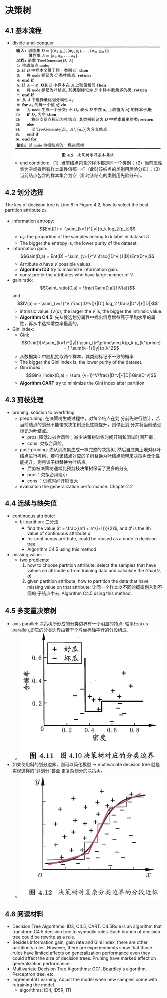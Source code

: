 # 决策树
## 4.1 基本流程

- divide-and-conquer
	![](img/0003.png)
	- end condition: （1）当前结点包含的样本都是同一个类别；（2）当前属性集为空或者所有样本属性值都一样（此时该结点的类别用后验分布）；（3）当前结点包含的样本集合为空（此时该结点的类别用先验分布）。
	
## 4.2 划分选择

The key of decision tree is Line 8 in Figure 4.2, how to select the best partition attribute $a_*$.
- information entropy: $$Ent(D) = -\sum_{k=1}^{|y|}p_k log_2{p_k}$$
	- $p_k$: the proportion of the samples belong to $k$ label in dataset $D$.
	- The bigger the entropy is, the lower purity of the dataset.
- information gain: $$Gain(D,a) = Ent(D) - \sum_{v=1}^V \frac{|D^v|}{|D|}Ent(D^v)$$
	- Arrtibute $a$  have $V$ possible values.
	- **Algorithm ID3** try to maximize information gain.
	- cons: prefer the attributes who have large number of $V$.
- gain ratio: $$Gain\_ratio(D,a) = \frac{Gain(D,a)}{IV(a)}$$ and $$IV(a) = - \sum_{v=1}^V \frac{|D^v|}{|D|} log_2 \frac{|D^v|}{|D|}$$
	- intrinsic value: $IV(a)$, the larger the $V$ is, the bigger the intrinsic value.
	- **Algorithm C4.5**: 先从候选划分属性中找出信息增益高于平均水平的属性，再从中选择增益率最高的。
- Gini index:
	- Gini: $$Gini(D)=\sum_{k=1}^{|y|} \sum_{k^\prime\neq k}p_k p_{k^\prime} = 1-\sum{k=1}{|y|}p_k^2$$
	- 从数据集D 中随机抽取两个样本，其类别标记不一致的概率
	- The bigger the Gini index is, the lower purity of the dataset.
	- Gini index : $$Gini\_index(D,a) = \sum_{v=1}^V\frac{|D^v|}{|D|}Gini(D^v)$$
	- **Algorithm CART** try to minimize the Gini index after partition.
	
## 4.3 剪枝处理
- pruning: solution to overfitting
	- prepruning: 在决策树生成过程中，对每个结点在划 分前先进行估计，若当前结点的划分不能带来决策树泛化性能提升，则停止划 分并将当前结点标记为叶结点。
		- pros: 降低过拟合风险；减少决策树训练时间开销和测试时间开销；
		- cons: 欠拟合风险。
	- post-pruning: 先从训练集生成一棵完整的决策树, 然后自底向上地对非叶结点进行考察，若将该结点对应的子树替换为叶结点能带来决策树泛化性能提升，则将该子树替换为叶结点。
		- 后剪枝决策树通常比预剪枝决策树保留了更多的分支
		- pros：欠拟合风险小
		- cons ：训练时间开销很大
	- evaluation the generalization performance: Chapter2.2
	
## 4.4 连续与缺失值
- continuous attribute:
	- bi-partition: 二分法
		- find the value $t = \frac{(a^i + a^{i+1})}{2}$, and $a^i$ is the $i$th value of continuous attribute $a$.
		- for continuous arritbute, could be reused as a node in decision tree.
		- Algorithm C4.5 using this method
- missing value:
	- two problems: 
		1. how to choose partition attribute: select the samples that have values on attribute $a$  from training data and calculate the $Gain(D,a)$
		2. given partition attribute, how to partition the data that have missing value on that attribute: 让同一个样本以不同的概率划入到不同的 子结点中去.  Algorithm C4.5 using this method.
		
## 4.5 多变量决策树
- axis parallel: 决策树所形成的分类边界有一个明显的特点: 轴平行(axis-parallel),即它的分类边界由若干个与坐标轴平行的分段组成.
	- ![](img/0004.png)
- 如果使用斜的划分边界，则可以简化模型 -> multivariate decision tree 就是实现这样的“斜划分”甚至 更复杂划分的决策树。
	- ![](img/0005.png)

## 4.6 阅读材料
- Decision Tree Algorithms: ID3, C4.5, CART. C4.5Rule is an algorithm that transform C4.5 decision tree to symbolic rules. Each branch of decision tree could be rewrite as a rule.
- Besides information gain, gain rate and Gini index, there are other partition's rules. However, there are experienments show that those rules have limited affects on generalization performance even they could affect the size of decision trees. Pruning have marked effect on generalization performance.
- Multivariate Decision Tree Algorithms: OC1, Boardley's algorithm, Perceptron tree, etc.
- Ingremental Learning: Adjust the model when new samples come with retraining the model.
	- algorithms: ID4, ID5R, ITI